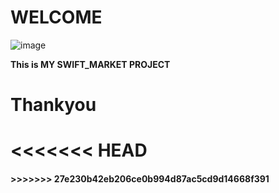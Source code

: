 # WELCOME

![image](https://i.pinimg.com/736x/27/ae/20/27ae2059744d3a7814f8fd5d75b1c47c.jpg)

__This is MY SWIFT_MARKET PROJECT__

# Thankyou
<<<<<<< HEAD
=======

<h4 style='red' h4> 
>>>>>>> 27e230b42eb206ce0b994d87ac5cd9d14668f391
